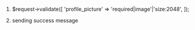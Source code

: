 1.  $request->validate([
    'profile_picture' => 'required|image'|'size:2048',
]);

2. sending success message 
